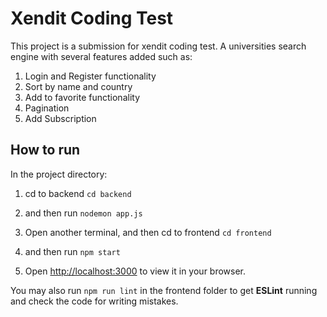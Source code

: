 # Xendit Coding Test

This project is a submission for xendit coding test.
A universities search engine with several features added such as: 
1. Login and Register functionality
2. Sort by name and country
3. Add to favorite functionality
4. Pagination
5. Add Subscription

## How to run

In the project directory:

1. cd to backend
`cd backend`

2. and then run
`nodemon app.js`

3. Open another terminal, and then cd to frontend
`cd frontend`

4. and then run
`npm start`

5. Open [http://localhost:3000](http://localhost:3000) to view it in your browser.

You may also run
`npm run lint`
in the frontend folder to get **ESLint** running and check the code for writing mistakes.
